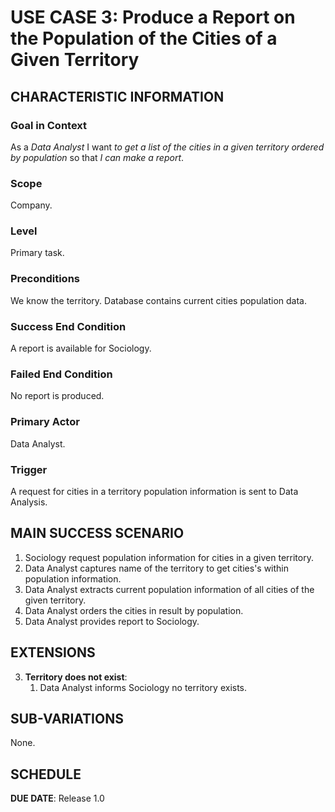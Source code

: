 # USE CASE 3: Produce a Report on the Population of the Cities of a Given Territory

## CHARACTERISTIC INFORMATION

### Goal in Context

As a *Data Analyst* I want *to get a list of the cities in a given territory ordered by population* so that *I can make a report*.

### Scope

Company.

### Level

Primary task.

### Preconditions

We know the territory. Database contains current cities population data.

### Success End Condition

A report is available for Sociology.

### Failed End Condition

No report is produced.

### Primary Actor

Data Analyst.

### Trigger

A request for cities in a territory population information is sent to Data Analysis.

## MAIN SUCCESS SCENARIO

1. Sociology request population information for cities in a given territory.
2. Data Analyst captures name of the territory to get cities's within population information.
3. Data Analyst extracts current population information of all cities of the given territory.
4. Data Analyst orders the cities in result by population.
5. Data Analyst provides report to Sociology.

## EXTENSIONS

3. **Territory does not exist**:
    1. Data Analyst informs Sociology no territory exists.

## SUB-VARIATIONS

None.

## SCHEDULE

**DUE DATE**: Release 1.0